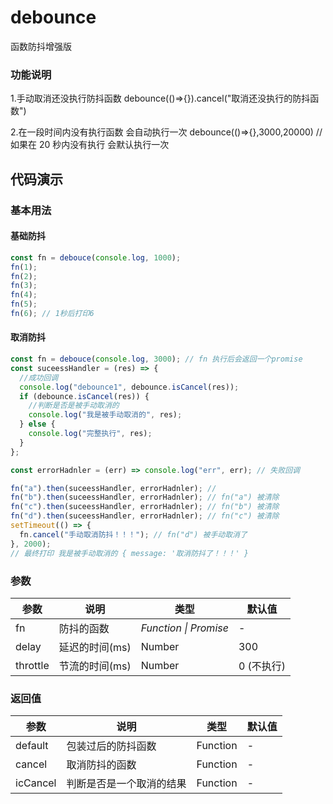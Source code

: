 # debounce

函数防抖增强版

### 功能说明

1.手动取消还没执行防抖函数 debounce(()=>{}).cancel("取消还没执行的防抖函数")

2.在一段时间内没有执行函数 会自动执行一次 debounce(()=>{},3000,20000) //如果在 20 秒内没有执行 会默认执行一次

###

## 代码演示

### 基本用法

#### 基础防抖

```js
const fn = debouce(console.log, 1000);
fn(1);
fn(2);
fn(3);
fn(4);
fn(5);
fn(6); // 1秒后打印6
```

#### 取消防抖

```js
const fn = debouce(console.log, 3000); // fn 执行后会返回一个promise
const suceessHandler = (res) => {
  //成功回调
  console.log("debounce1", debounce.isCancel(res));
  if (debounce.isCancel(res)) {
    //判断是否是被手动取消的
    console.log("我是被手动取消的", res);
  } else {
    console.log("完整执行", res);
  }
};

const errorHadnler = (err) => console.log("err", err); // 失败回调

fn("a").then(suceessHandler, errorHadnler); //
fn("b").then(suceessHandler, errorHadnler); // fn("a") 被清除
fn("c").then(suceessHandler, errorHadnler); // fn("b") 被清除
fn("d").then(suceessHandler, errorHadnler); // fn("c") 被清除
setTimeout(() => {
  fn.cancel("手动取消防抖！！！"); // fn("d") 被手动取消了
}, 2000);
// 最终打印 我是被手动取消的 { message: '取消防抖了！！！' }
```

### 参数

| 参数     | 说明           | 类型                  | 默认值     |
| -------- | -------------- | --------------------- | ---------- |
| fn       | 防抖的函数     | _Function \| Promise_ | -          |
| delay    | 延迟的时间(ms) | Number                | 300        |
| throttle | 节流的时间(ms) | Number                | 0 (不执行) |

### 返回值

| 参数     | 说明                     | 类型     | 默认值 |
| -------- | ------------------------ | -------- | ------ |
| default  | 包装过后的防抖函数       | Function | -      |
| cancel   | 取消防抖的函数           | Function | -      |
| icCancel | 判断是否是一个取消的结果 | Function | -      |
